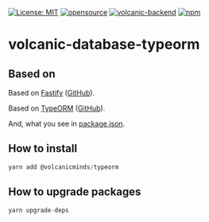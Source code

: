 [![License: MIT](https://img.shields.io/badge/License-MIT-yellow.svg)](https://opensource.org/licenses/MIT)
[![opensource](https://img.shields.io/badge/open-source-blue)](https://en.wikipedia.org/wiki/Open_source)
[![volcanic-backend](https://img.shields.io/badge/volcanic-minds-orange)](https://github.com/volcanicminds/volcanic-backend)
[![npm](https://img.shields.io/badge/package-npm-white)](https://www.npmjs.com/package/@volcanicminds/backend)

# volcanic-database-typeorm

## Based on

Based on [Fastify](https://www.fastify.io) ([GitHub](https://github.com/fastify/fastify)).

Based on [TypeORM](https://www.typeorm.io) ([GitHub](https://github.com/typeorm/typeorm)).

And, what you see in [package.json](package.json).

## How to install

```js
yarn add @volcanicminds/typeorm
```

## How to upgrade packages

```js
yarn upgrade-deps
```
